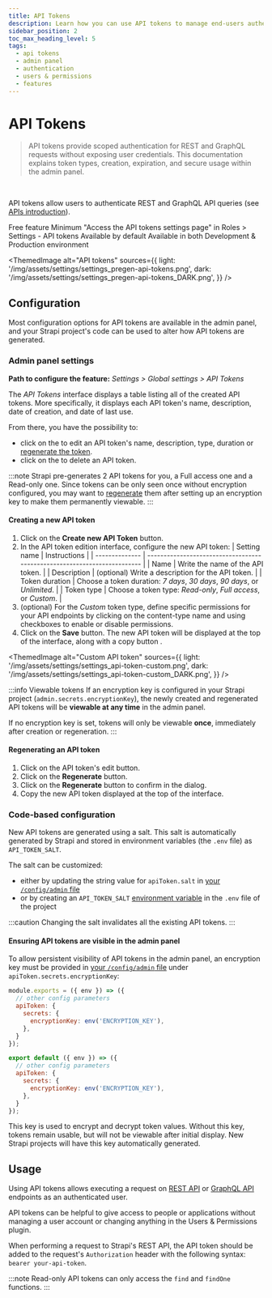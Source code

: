 ```yaml
---
title: API Tokens
description: Learn how you can use API tokens to manage end-users authentication.
sidebar_position: 2
toc_max_heading_level: 5
tags:
  - api tokens
  - admin panel
  - authentication
  - users & permissions
  - features
---
```


# API Tokens

> API tokens provide scoped authentication for REST and GraphQL requests without exposing user credentials. This documentation explains token types, creation, expiration, and secure usage within the admin panel.
<br/>

API tokens allow users to authenticate REST and GraphQL API queries (see [APIs introduction](/cms/api/content-api)).

<IdentityCard>
  <IdentityCardItem icon="layout" title="Plan">
    Free feature
  </IdentityCardItem>
  
  <IdentityCardItem icon="user" title="Role and permission">
    Minimum "Access the API tokens settings page" in Roles > Settings - API tokens
  </IdentityCardItem>
  
  <IdentityCardItem icon="toggle-right" title="Activation">
    Available by default
  </IdentityCardItem>
  
  <IdentityCardItem icon="desktop" title="Environment">
    Available in both Development & Production environment
  </IdentityCardItem>
</IdentityCard>

<ThemedImage
alt="API tokens"
sources={{
    light: '/img/assets/settings/settings_pregen-api-tokens.png',
    dark: '/img/assets/settings/settings_pregen-api-tokens_DARK.png',
  }}
/>

## Configuration

Most configuration options for API tokens are available in the admin panel, and your Strapi project's code can be used to alter how API tokens are generated.

### Admin panel settings

**Path to configure the feature:** <Icon name="gear-six" /> _Settings > Global settings > API Tokens_

The _API Tokens_ interface displays a table listing all of the created API tokens. More specifically, it displays each API token's name, description, date of creation, and date of last use.

From there, you have the possibility to:

- click on the <Icon name="pencil-simple" /> to edit an API token's name, description, type, duration or [regenerate the token](#regenerating-an-api-token).
- click on the <Icon name="trash" /> to delete an API token.

:::note
Strapi pre-generates 2 API tokens for you, a Full access one and a Read-only one. Since tokens can be only seen once without encryption configured, you may want to [regenerate](#regenerating-an-api-token) them after setting up an encryption key to make them permanently viewable.
:::

#### Creating a new API token

1. Click on the **Create new API Token** button.
2. In the API token edition interface, configure the new API token:
   | Setting name | Instructions |
   | -------------- | ------------------------------------------------------------------------ |
   | Name | Write the name of the API token. |
   | Description | (optional) Write a description for the API token. |
   | Token duration | Choose a token duration: _7 days_, _30 days_, _90 days_, or _Unlimited_. |
   | Token type | Choose a token type: _Read-only_, _Full access_, or _Custom_. |
3. (optional) For the _Custom_ token type, define specific permissions for your API endpoints by clicking on the content-type name and using checkboxes to enable or disable permissions.
4. Click on the **Save** button. The new API token will be displayed at the top of the interface, along with a copy button <Icon name="copy" />.

<ThemedImage
alt="Custom API token"
sources={{
    light: '/img/assets/settings/settings_api-token-custom.png',
    dark: '/img/assets/settings/settings_api-token-custom_DARK.png',
  }}
/>

:::info Viewable tokens
If an encryption key is configured in your Strapi project (`admin.secrets.encryptionKey`), the newly created and regenerated API tokens will be **viewable at any time** in the admin panel.

If no encryption key is set, tokens will only be viewable **once**, immediately after creation or regeneration.
:::

#### Regenerating an API token

1. Click on the API token's edit button.
2. Click on the **Regenerate** button.
3. Click on the **Regenerate** button to confirm in the dialog.
4. Copy the new API token displayed at the top of the interface.

### Code-based configuration

New API tokens are generated using a salt. This salt is automatically generated by Strapi and stored in environment variables (the `.env` file) as `API_TOKEN_SALT`.

The salt can be customized:

- either by updating the string value for `apiToken.salt` in [your `/config/admin` file](/cms/configurations/admin-panel)
- or by creating an `API_TOKEN_SALT` [environment variable](/cms/configurations/environment#strapi) in the `.env` file of the project

:::caution
Changing the salt invalidates all the existing API tokens.
:::

#### Ensuring API tokens are visible in the admin panel

To allow persistent visibility of API tokens in the admin panel, an encryption key must be provided in [your `/config/admin` file](/cms/configurations/admin-panel) under `apiToken.secrets.encryptionKey`:

<Tabs groupId="js-ts">
<TabItem label="JavaScript" value="js">

```js title="/config/admin.js"
module.exports = ({ env }) => ({
  // other config parameters
  apiToken: {
    secrets: {
      encryptionKey: env('ENCRYPTION_KEY'),
    },
  }
});
```

</TabItem>

<TabItem label="TypeScript" value="ts">

```js title="/config/admin.ts"
export default ({ env }) => ({
  // other config parameters
  apiToken: {
    secrets: {
      encryptionKey: env('ENCRYPTION_KEY'),
    },
  }
});
```

</TabItem>
</Tabs>

This key is used to encrypt and decrypt token values. Without this key, tokens remain usable, but will not be viewable after initial display. New Strapi projects will have this key automatically generated.

## Usage

Using API tokens allows executing a request on [REST API](/cms/api/rest) or [GraphQL API](/cms/api/graphql) endpoints as an authenticated user.

API tokens can be helpful to give access to people or applications without managing a user account or changing anything in the Users & Permissions plugin.

When performing a request to Strapi's REST API, the API token should be added to the request's `Authorization` header with the following syntax: `bearer your-api-token`.

:::note
Read-only API tokens can only access the `find` and `findOne` functions.
:::
